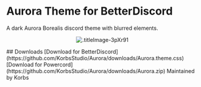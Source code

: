 # Aurora Theme for BetterDiscord
A dark Aurora Borealis discord theme with blurred elements.
<p align="center">
  <img alt=".titleImage-3pXr91" src="https://i.imgur.com/3VQA8BQ.jpg">
</p>
## Downloads
[Download for BetterDiscord](https://github.com/KorbsStudio/Aurora/downloads/Aurora.theme.css)
[Download for Powercord](https://github.com/KorbsStudio/Aurora/downloads/Aurora.zip)
Maintained by Korbs

